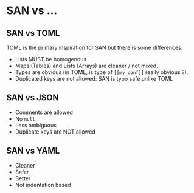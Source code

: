 # SAN vs ...


## SAN vs TOML

TOML is the primary inspiration for SAN but there is some differences:

* Lists MUST be homogenous
* Maps (Tables) and Lists (Arrays) are cleaner / not mixed.
* Types are obvious (in TOML, is type of `[[my_conf]]` really obvious ?).
* Duplicated keys are not allowed: SAN is typo safe unlike TOML



## SAN vs JSON

* Comments are allowed
* No `null`
* Less ambiguous
* Duplicate keys are NOT allowed


## SAN vs YAML

* Cleaner
* Safer
* Better
* Not indentation based
